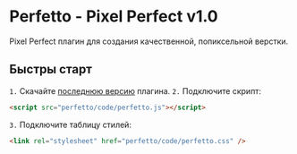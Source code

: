 # Perfetto - Pixel Perfect v1.0

Pixel Perfect плагин для создания качественной, попиксельной верстки.

## Быстры старт

<code>1.</code> Скачайте [последнюю версию](https://github.com/letscodeme/Perfetto/archive/master.zip) плагина.
<code>2.</code> Подключите скрипт:
```html
<script src="perfetto/code/perfetto.js"></script>
```
<code>3.</code> Подключите таблицу стилей:
```html
<link rel="stylesheet" href="perfetto/code/perfetto.css" />
```

